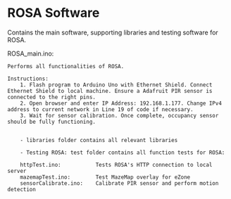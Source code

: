 # ROSA Software
 Contains the main software, supporting libraries and testing software for ROSA.
 
 ROSA_main.ino:
 
	Performs all functionalities of ROSA.
	
	Instructions:
		1. Flash program to Arduino Uno with Ethernet Shield. Connect Ethernet Shield to local machine. Ensure a Adafruit PIR sensor is connected to the right pins.
		2. Open browser and enter IP Address: 192.168.1.177. Change IPv4 address to current network in Line 19 of code if necessary.
		3. Wait for sensor calibration. Once complete, occupancy sensor should be fully functioning.
		

		- libraries folder contains all relevant libraries
		
		- Testing ROSA: test folder contains all function tests for ROSA:
		
		httpTest.ino: 			Tests ROSA's HTTP connection to local server
		mazemapTest.ino: 		Test MazeMap overlay for eZone
		sensorCalibrate.ino:	Calibrate PIR sensor and perform motion detection
